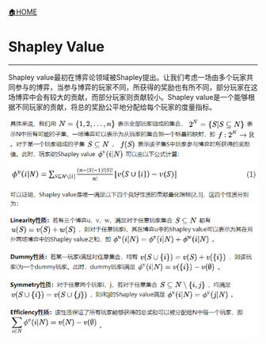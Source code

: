 [🏠HOME](README.md)

# Shapley Value

---

Shapley value最初在博弈论领域被Shapley提出。让我们考虑一场由多个玩家共同参与的博弈，当参与博弈的玩家不同，所获得的奖励也有所不同，部分玩家在这场博弈中会有较大的贡献，而部分玩家则贡献较小。Shapley value是一个能够根据不同玩家的贡献，将总的奖励公平地分配给每个玩家的度量指标。

![shap.png](src/shap.png)
